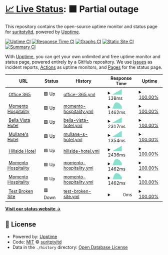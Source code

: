 # [📈 Live Status](https://status.momento.group): <!--live status--> **🟧 Partial outage**

This repository contains the open-source uptime monitor and status page for [suritptyltd](https://status.momento.group), powered by [Upptime](https://github.com/upptime/upptime).

[![Uptime CI](https://github.com/suritptyltd/mhgupptime/workflows/Uptime%20CI/badge.svg)](https://github.com/suritptyltd/mhgupptime/actions?query=workflow%3A%22Uptime+CI%22)
[![Response Time CI](https://github.com/suritptyltd/mhgupptime/workflows/Response%20Time%20CI/badge.svg)](https://github.com/suritptyltd/mhgupptime/actions?query=workflow%3A%22Response+Time+CI%22)
[![Graphs CI](https://github.com/suritptyltd/mhgupptime/workflows/Graphs%20CI/badge.svg)](https://github.com/suritptyltd/mhgupptime/actions?query=workflow%3A%22Graphs+CI%22)
[![Static Site CI](https://github.com/suritptyltd/mhgupptime/workflows/Static%20Site%20CI/badge.svg)](https://github.com/suritptyltd/mhgupptime/actions?query=workflow%3A%22Static+Site+CI%22)
[![Summary CI](https://github.com/suritptyltd/mhgupptime/workflows/Summary%20CI/badge.svg)](https://github.com/suritptyltd/mhgupptime/actions?query=workflow%3A%22Summary+CI%22)

With [Upptime](https://upptime.js.org), you can get your own unlimited and free uptime monitor and status page, powered entirely by a GitHub repository. We use [Issues](https://github.com/suritptyltd/mhgupptime/issues) as incident reports, [Actions](https://github.com/suritptyltd/mhgupptime/actions) as uptime monitors, and [Pages](https://status.momento.group) for the status page.

<!--start: status pages-->
<!-- This summary is generated by Upptime (https://github.com/upptime/upptime) -->
<!-- Do not edit this manually, your changes will be overwritten -->
<!-- prettier-ignore -->
| URL | Status | History | Response Time | Uptime |
| --- | ------ | ------- | ------------- | ------ |
| <img alt="" src="https://favicons.githubusercontent.com/office.com" height="13"> [Office 365](https://office.com) | 🟩 Up | [office-365.yml](https://github.com/suritptyltd/mhgupptime/commits/HEAD/history/office-365.yml) | <details><summary><img alt="Response time graph" src="./graphs/office-365/response-time-week.png" height="20"> 138ms</summary><br><a href="https://status.surit.com.au/history/office-365"><img alt="Response time 138" src="https://img.shields.io/endpoint?url=https%3A%2F%2Fraw.githubusercontent.com%2Fsuritptyltd%2Fmhgupptime%2FHEAD%2Fapi%2Foffice-365%2Fresponse-time.json"></a><br><a href="https://status.surit.com.au/history/office-365"><img alt="24-hour response time 138" src="https://img.shields.io/endpoint?url=https%3A%2F%2Fraw.githubusercontent.com%2Fsuritptyltd%2Fmhgupptime%2FHEAD%2Fapi%2Foffice-365%2Fresponse-time-day.json"></a><br><a href="https://status.surit.com.au/history/office-365"><img alt="7-day response time 138" src="https://img.shields.io/endpoint?url=https%3A%2F%2Fraw.githubusercontent.com%2Fsuritptyltd%2Fmhgupptime%2FHEAD%2Fapi%2Foffice-365%2Fresponse-time-week.json"></a><br><a href="https://status.surit.com.au/history/office-365"><img alt="30-day response time 138" src="https://img.shields.io/endpoint?url=https%3A%2F%2Fraw.githubusercontent.com%2Fsuritptyltd%2Fmhgupptime%2FHEAD%2Fapi%2Foffice-365%2Fresponse-time-month.json"></a><br><a href="https://status.surit.com.au/history/office-365"><img alt="1-year response time 138" src="https://img.shields.io/endpoint?url=https%3A%2F%2Fraw.githubusercontent.com%2Fsuritptyltd%2Fmhgupptime%2FHEAD%2Fapi%2Foffice-365%2Fresponse-time-year.json"></a></details> | <details><summary><a href="https://status.surit.com.au/history/office-365">100.00%</a></summary><a href="https://status.surit.com.au/history/office-365"><img alt="All-time uptime 100.00%" src="https://img.shields.io/endpoint?url=https%3A%2F%2Fraw.githubusercontent.com%2Fsuritptyltd%2Fmhgupptime%2FHEAD%2Fapi%2Foffice-365%2Fuptime.json"></a><br><a href="https://status.surit.com.au/history/office-365"><img alt="24-hour uptime 100.00%" src="https://img.shields.io/endpoint?url=https%3A%2F%2Fraw.githubusercontent.com%2Fsuritptyltd%2Fmhgupptime%2FHEAD%2Fapi%2Foffice-365%2Fuptime-day.json"></a><br><a href="https://status.surit.com.au/history/office-365"><img alt="7-day uptime 100.00%" src="https://img.shields.io/endpoint?url=https%3A%2F%2Fraw.githubusercontent.com%2Fsuritptyltd%2Fmhgupptime%2FHEAD%2Fapi%2Foffice-365%2Fuptime-week.json"></a><br><a href="https://status.surit.com.au/history/office-365"><img alt="30-day uptime 100.00%" src="https://img.shields.io/endpoint?url=https%3A%2F%2Fraw.githubusercontent.com%2Fsuritptyltd%2Fmhgupptime%2FHEAD%2Fapi%2Foffice-365%2Fuptime-month.json"></a><br><a href="https://status.surit.com.au/history/office-365"><img alt="1-year uptime 100.00%" src="https://img.shields.io/endpoint?url=https%3A%2F%2Fraw.githubusercontent.com%2Fsuritptyltd%2Fmhgupptime%2FHEAD%2Fapi%2Foffice-365%2Fuptime-year.json"></a></details>
| <img alt="" src="https://favicons.githubusercontent.com/momentohospitality.com.au" height="13"> [Momento Hospitality](https://momentohospitality.com.au) | 🟩 Up | [momento-hospitality.yml](https://github.com/suritptyltd/mhgupptime/commits/HEAD/history/momento-hospitality.yml) | <details><summary><img alt="Response time graph" src="./graphs/momento-hospitality/response-time-week.png" height="20"> 1462ms</summary><br><a href="https://status.surit.com.au/history/momento-hospitality"><img alt="Response time 1462" src="https://img.shields.io/endpoint?url=https%3A%2F%2Fraw.githubusercontent.com%2Fsuritptyltd%2Fmhgupptime%2FHEAD%2Fapi%2Fmomento-hospitality%2Fresponse-time.json"></a><br><a href="https://status.surit.com.au/history/momento-hospitality"><img alt="24-hour response time 1462" src="https://img.shields.io/endpoint?url=https%3A%2F%2Fraw.githubusercontent.com%2Fsuritptyltd%2Fmhgupptime%2FHEAD%2Fapi%2Fmomento-hospitality%2Fresponse-time-day.json"></a><br><a href="https://status.surit.com.au/history/momento-hospitality"><img alt="7-day response time 1462" src="https://img.shields.io/endpoint?url=https%3A%2F%2Fraw.githubusercontent.com%2Fsuritptyltd%2Fmhgupptime%2FHEAD%2Fapi%2Fmomento-hospitality%2Fresponse-time-week.json"></a><br><a href="https://status.surit.com.au/history/momento-hospitality"><img alt="30-day response time 1462" src="https://img.shields.io/endpoint?url=https%3A%2F%2Fraw.githubusercontent.com%2Fsuritptyltd%2Fmhgupptime%2FHEAD%2Fapi%2Fmomento-hospitality%2Fresponse-time-month.json"></a><br><a href="https://status.surit.com.au/history/momento-hospitality"><img alt="1-year response time 1462" src="https://img.shields.io/endpoint?url=https%3A%2F%2Fraw.githubusercontent.com%2Fsuritptyltd%2Fmhgupptime%2FHEAD%2Fapi%2Fmomento-hospitality%2Fresponse-time-year.json"></a></details> | <details><summary><a href="https://status.surit.com.au/history/momento-hospitality">100.00%</a></summary><a href="https://status.surit.com.au/history/momento-hospitality"><img alt="All-time uptime 100.00%" src="https://img.shields.io/endpoint?url=https%3A%2F%2Fraw.githubusercontent.com%2Fsuritptyltd%2Fmhgupptime%2FHEAD%2Fapi%2Fmomento-hospitality%2Fuptime.json"></a><br><a href="https://status.surit.com.au/history/momento-hospitality"><img alt="24-hour uptime 100.00%" src="https://img.shields.io/endpoint?url=https%3A%2F%2Fraw.githubusercontent.com%2Fsuritptyltd%2Fmhgupptime%2FHEAD%2Fapi%2Fmomento-hospitality%2Fuptime-day.json"></a><br><a href="https://status.surit.com.au/history/momento-hospitality"><img alt="7-day uptime 100.00%" src="https://img.shields.io/endpoint?url=https%3A%2F%2Fraw.githubusercontent.com%2Fsuritptyltd%2Fmhgupptime%2FHEAD%2Fapi%2Fmomento-hospitality%2Fuptime-week.json"></a><br><a href="https://status.surit.com.au/history/momento-hospitality"><img alt="30-day uptime 100.00%" src="https://img.shields.io/endpoint?url=https%3A%2F%2Fraw.githubusercontent.com%2Fsuritptyltd%2Fmhgupptime%2FHEAD%2Fapi%2Fmomento-hospitality%2Fuptime-month.json"></a><br><a href="https://status.surit.com.au/history/momento-hospitality"><img alt="1-year uptime 100.00%" src="https://img.shields.io/endpoint?url=https%3A%2F%2Fraw.githubusercontent.com%2Fsuritptyltd%2Fmhgupptime%2FHEAD%2Fapi%2Fmomento-hospitality%2Fuptime-year.json"></a></details>
| <img alt="" src="https://favicons.githubusercontent.com/bellavistahotel.com.au" height="13"> [Bella Vista Hotel](https://bellavistahotel.com.au) | 🟩 Up | [bella-vista-hotel.yml](https://github.com/suritptyltd/mhgupptime/commits/HEAD/history/bella-vista-hotel.yml) | <details><summary><img alt="Response time graph" src="./graphs/bella-vista-hotel/response-time-week.png" height="20"> 2317ms</summary><br><a href="https://status.surit.com.au/history/bella-vista-hotel"><img alt="Response time 2317" src="https://img.shields.io/endpoint?url=https%3A%2F%2Fraw.githubusercontent.com%2Fsuritptyltd%2Fmhgupptime%2FHEAD%2Fapi%2Fbella-vista-hotel%2Fresponse-time.json"></a><br><a href="https://status.surit.com.au/history/bella-vista-hotel"><img alt="24-hour response time 2317" src="https://img.shields.io/endpoint?url=https%3A%2F%2Fraw.githubusercontent.com%2Fsuritptyltd%2Fmhgupptime%2FHEAD%2Fapi%2Fbella-vista-hotel%2Fresponse-time-day.json"></a><br><a href="https://status.surit.com.au/history/bella-vista-hotel"><img alt="7-day response time 2317" src="https://img.shields.io/endpoint?url=https%3A%2F%2Fraw.githubusercontent.com%2Fsuritptyltd%2Fmhgupptime%2FHEAD%2Fapi%2Fbella-vista-hotel%2Fresponse-time-week.json"></a><br><a href="https://status.surit.com.au/history/bella-vista-hotel"><img alt="30-day response time 2317" src="https://img.shields.io/endpoint?url=https%3A%2F%2Fraw.githubusercontent.com%2Fsuritptyltd%2Fmhgupptime%2FHEAD%2Fapi%2Fbella-vista-hotel%2Fresponse-time-month.json"></a><br><a href="https://status.surit.com.au/history/bella-vista-hotel"><img alt="1-year response time 2317" src="https://img.shields.io/endpoint?url=https%3A%2F%2Fraw.githubusercontent.com%2Fsuritptyltd%2Fmhgupptime%2FHEAD%2Fapi%2Fbella-vista-hotel%2Fresponse-time-year.json"></a></details> | <details><summary><a href="https://status.surit.com.au/history/bella-vista-hotel">100.00%</a></summary><a href="https://status.surit.com.au/history/bella-vista-hotel"><img alt="All-time uptime 100.00%" src="https://img.shields.io/endpoint?url=https%3A%2F%2Fraw.githubusercontent.com%2Fsuritptyltd%2Fmhgupptime%2FHEAD%2Fapi%2Fbella-vista-hotel%2Fuptime.json"></a><br><a href="https://status.surit.com.au/history/bella-vista-hotel"><img alt="24-hour uptime 100.00%" src="https://img.shields.io/endpoint?url=https%3A%2F%2Fraw.githubusercontent.com%2Fsuritptyltd%2Fmhgupptime%2FHEAD%2Fapi%2Fbella-vista-hotel%2Fuptime-day.json"></a><br><a href="https://status.surit.com.au/history/bella-vista-hotel"><img alt="7-day uptime 100.00%" src="https://img.shields.io/endpoint?url=https%3A%2F%2Fraw.githubusercontent.com%2Fsuritptyltd%2Fmhgupptime%2FHEAD%2Fapi%2Fbella-vista-hotel%2Fuptime-week.json"></a><br><a href="https://status.surit.com.au/history/bella-vista-hotel"><img alt="30-day uptime 100.00%" src="https://img.shields.io/endpoint?url=https%3A%2F%2Fraw.githubusercontent.com%2Fsuritptyltd%2Fmhgupptime%2FHEAD%2Fapi%2Fbella-vista-hotel%2Fuptime-month.json"></a><br><a href="https://status.surit.com.au/history/bella-vista-hotel"><img alt="1-year uptime 100.00%" src="https://img.shields.io/endpoint?url=https%3A%2F%2Fraw.githubusercontent.com%2Fsuritptyltd%2Fmhgupptime%2FHEAD%2Fapi%2Fbella-vista-hotel%2Fuptime-year.json"></a></details>
| <img alt="" src="https://favicons.githubusercontent.com/mullanes.com.au" height="13"> [Mullane's Hotel](https://mullanes.com.au) | 🟩 Up | [mullane-s-hotel.yml](https://github.com/suritptyltd/mhgupptime/commits/HEAD/history/mullane-s-hotel.yml) | <details><summary><img alt="Response time graph" src="./graphs/mullane-s-hotel/response-time-week.png" height="20"> 1354ms</summary><br><a href="https://status.surit.com.au/history/mullane-s-hotel"><img alt="Response time 1354" src="https://img.shields.io/endpoint?url=https%3A%2F%2Fraw.githubusercontent.com%2Fsuritptyltd%2Fmhgupptime%2FHEAD%2Fapi%2Fmullane-s-hotel%2Fresponse-time.json"></a><br><a href="https://status.surit.com.au/history/mullane-s-hotel"><img alt="24-hour response time 1354" src="https://img.shields.io/endpoint?url=https%3A%2F%2Fraw.githubusercontent.com%2Fsuritptyltd%2Fmhgupptime%2FHEAD%2Fapi%2Fmullane-s-hotel%2Fresponse-time-day.json"></a><br><a href="https://status.surit.com.au/history/mullane-s-hotel"><img alt="7-day response time 1354" src="https://img.shields.io/endpoint?url=https%3A%2F%2Fraw.githubusercontent.com%2Fsuritptyltd%2Fmhgupptime%2FHEAD%2Fapi%2Fmullane-s-hotel%2Fresponse-time-week.json"></a><br><a href="https://status.surit.com.au/history/mullane-s-hotel"><img alt="30-day response time 1354" src="https://img.shields.io/endpoint?url=https%3A%2F%2Fraw.githubusercontent.com%2Fsuritptyltd%2Fmhgupptime%2FHEAD%2Fapi%2Fmullane-s-hotel%2Fresponse-time-month.json"></a><br><a href="https://status.surit.com.au/history/mullane-s-hotel"><img alt="1-year response time 1354" src="https://img.shields.io/endpoint?url=https%3A%2F%2Fraw.githubusercontent.com%2Fsuritptyltd%2Fmhgupptime%2FHEAD%2Fapi%2Fmullane-s-hotel%2Fresponse-time-year.json"></a></details> | <details><summary><a href="https://status.surit.com.au/history/mullane-s-hotel">100.00%</a></summary><a href="https://status.surit.com.au/history/mullane-s-hotel"><img alt="All-time uptime 100.00%" src="https://img.shields.io/endpoint?url=https%3A%2F%2Fraw.githubusercontent.com%2Fsuritptyltd%2Fmhgupptime%2FHEAD%2Fapi%2Fmullane-s-hotel%2Fuptime.json"></a><br><a href="https://status.surit.com.au/history/mullane-s-hotel"><img alt="24-hour uptime 100.00%" src="https://img.shields.io/endpoint?url=https%3A%2F%2Fraw.githubusercontent.com%2Fsuritptyltd%2Fmhgupptime%2FHEAD%2Fapi%2Fmullane-s-hotel%2Fuptime-day.json"></a><br><a href="https://status.surit.com.au/history/mullane-s-hotel"><img alt="7-day uptime 100.00%" src="https://img.shields.io/endpoint?url=https%3A%2F%2Fraw.githubusercontent.com%2Fsuritptyltd%2Fmhgupptime%2FHEAD%2Fapi%2Fmullane-s-hotel%2Fuptime-week.json"></a><br><a href="https://status.surit.com.au/history/mullane-s-hotel"><img alt="30-day uptime 100.00%" src="https://img.shields.io/endpoint?url=https%3A%2F%2Fraw.githubusercontent.com%2Fsuritptyltd%2Fmhgupptime%2FHEAD%2Fapi%2Fmullane-s-hotel%2Fuptime-month.json"></a><br><a href="https://status.surit.com.au/history/mullane-s-hotel"><img alt="1-year uptime 100.00%" src="https://img.shields.io/endpoint?url=https%3A%2F%2Fraw.githubusercontent.com%2Fsuritptyltd%2Fmhgupptime%2FHEAD%2Fapi%2Fmullane-s-hotel%2Fuptime-year.json"></a></details>
| <img alt="" src="https://favicons.githubusercontent.com/hillsidehotel.com.au" height="13"> [Hillside Hotel](https://hillsidehotel.com.au) | 🟩 Up | [hillside-hotel.yml](https://github.com/suritptyltd/mhgupptime/commits/HEAD/history/hillside-hotel.yml) | <details><summary><img alt="Response time graph" src="./graphs/hillside-hotel/response-time-week.png" height="20"> 2436ms</summary><br><a href="https://status.surit.com.au/history/hillside-hotel"><img alt="Response time 2436" src="https://img.shields.io/endpoint?url=https%3A%2F%2Fraw.githubusercontent.com%2Fsuritptyltd%2Fmhgupptime%2FHEAD%2Fapi%2Fhillside-hotel%2Fresponse-time.json"></a><br><a href="https://status.surit.com.au/history/hillside-hotel"><img alt="24-hour response time 2436" src="https://img.shields.io/endpoint?url=https%3A%2F%2Fraw.githubusercontent.com%2Fsuritptyltd%2Fmhgupptime%2FHEAD%2Fapi%2Fhillside-hotel%2Fresponse-time-day.json"></a><br><a href="https://status.surit.com.au/history/hillside-hotel"><img alt="7-day response time 2436" src="https://img.shields.io/endpoint?url=https%3A%2F%2Fraw.githubusercontent.com%2Fsuritptyltd%2Fmhgupptime%2FHEAD%2Fapi%2Fhillside-hotel%2Fresponse-time-week.json"></a><br><a href="https://status.surit.com.au/history/hillside-hotel"><img alt="30-day response time 2436" src="https://img.shields.io/endpoint?url=https%3A%2F%2Fraw.githubusercontent.com%2Fsuritptyltd%2Fmhgupptime%2FHEAD%2Fapi%2Fhillside-hotel%2Fresponse-time-month.json"></a><br><a href="https://status.surit.com.au/history/hillside-hotel"><img alt="1-year response time 2436" src="https://img.shields.io/endpoint?url=https%3A%2F%2Fraw.githubusercontent.com%2Fsuritptyltd%2Fmhgupptime%2FHEAD%2Fapi%2Fhillside-hotel%2Fresponse-time-year.json"></a></details> | <details><summary><a href="https://status.surit.com.au/history/hillside-hotel">100.00%</a></summary><a href="https://status.surit.com.au/history/hillside-hotel"><img alt="All-time uptime 100.00%" src="https://img.shields.io/endpoint?url=https%3A%2F%2Fraw.githubusercontent.com%2Fsuritptyltd%2Fmhgupptime%2FHEAD%2Fapi%2Fhillside-hotel%2Fuptime.json"></a><br><a href="https://status.surit.com.au/history/hillside-hotel"><img alt="24-hour uptime 100.00%" src="https://img.shields.io/endpoint?url=https%3A%2F%2Fraw.githubusercontent.com%2Fsuritptyltd%2Fmhgupptime%2FHEAD%2Fapi%2Fhillside-hotel%2Fuptime-day.json"></a><br><a href="https://status.surit.com.au/history/hillside-hotel"><img alt="7-day uptime 100.00%" src="https://img.shields.io/endpoint?url=https%3A%2F%2Fraw.githubusercontent.com%2Fsuritptyltd%2Fmhgupptime%2FHEAD%2Fapi%2Fhillside-hotel%2Fuptime-week.json"></a><br><a href="https://status.surit.com.au/history/hillside-hotel"><img alt="30-day uptime 100.00%" src="https://img.shields.io/endpoint?url=https%3A%2F%2Fraw.githubusercontent.com%2Fsuritptyltd%2Fmhgupptime%2FHEAD%2Fapi%2Fhillside-hotel%2Fuptime-month.json"></a><br><a href="https://status.surit.com.au/history/hillside-hotel"><img alt="1-year uptime 100.00%" src="https://img.shields.io/endpoint?url=https%3A%2F%2Fraw.githubusercontent.com%2Fsuritptyltd%2Fmhgupptime%2FHEAD%2Fapi%2Fhillside-hotel%2Fuptime-year.json"></a></details>
| <img alt="" src="https://favicons.githubusercontent.com/momentohospitality.com.au" height="13"> [Momento Hospitality](https://momentohospitality.com.au) | 🟩 Up | [momento-hospitality.yml](https://github.com/suritptyltd/mhgupptime/commits/HEAD/history/momento-hospitality.yml) | <details><summary><img alt="Response time graph" src="./graphs/momento-hospitality/response-time-week.png" height="20"> 1462ms</summary><br><a href="https://status.surit.com.au/history/momento-hospitality"><img alt="Response time 1462" src="https://img.shields.io/endpoint?url=https%3A%2F%2Fraw.githubusercontent.com%2Fsuritptyltd%2Fmhgupptime%2FHEAD%2Fapi%2Fmomento-hospitality%2Fresponse-time.json"></a><br><a href="https://status.surit.com.au/history/momento-hospitality"><img alt="24-hour response time 1462" src="https://img.shields.io/endpoint?url=https%3A%2F%2Fraw.githubusercontent.com%2Fsuritptyltd%2Fmhgupptime%2FHEAD%2Fapi%2Fmomento-hospitality%2Fresponse-time-day.json"></a><br><a href="https://status.surit.com.au/history/momento-hospitality"><img alt="7-day response time 1462" src="https://img.shields.io/endpoint?url=https%3A%2F%2Fraw.githubusercontent.com%2Fsuritptyltd%2Fmhgupptime%2FHEAD%2Fapi%2Fmomento-hospitality%2Fresponse-time-week.json"></a><br><a href="https://status.surit.com.au/history/momento-hospitality"><img alt="30-day response time 1462" src="https://img.shields.io/endpoint?url=https%3A%2F%2Fraw.githubusercontent.com%2Fsuritptyltd%2Fmhgupptime%2FHEAD%2Fapi%2Fmomento-hospitality%2Fresponse-time-month.json"></a><br><a href="https://status.surit.com.au/history/momento-hospitality"><img alt="1-year response time 1462" src="https://img.shields.io/endpoint?url=https%3A%2F%2Fraw.githubusercontent.com%2Fsuritptyltd%2Fmhgupptime%2FHEAD%2Fapi%2Fmomento-hospitality%2Fresponse-time-year.json"></a></details> | <details><summary><a href="https://status.surit.com.au/history/momento-hospitality">100.00%</a></summary><a href="https://status.surit.com.au/history/momento-hospitality"><img alt="All-time uptime 100.00%" src="https://img.shields.io/endpoint?url=https%3A%2F%2Fraw.githubusercontent.com%2Fsuritptyltd%2Fmhgupptime%2FHEAD%2Fapi%2Fmomento-hospitality%2Fuptime.json"></a><br><a href="https://status.surit.com.au/history/momento-hospitality"><img alt="24-hour uptime 100.00%" src="https://img.shields.io/endpoint?url=https%3A%2F%2Fraw.githubusercontent.com%2Fsuritptyltd%2Fmhgupptime%2FHEAD%2Fapi%2Fmomento-hospitality%2Fuptime-day.json"></a><br><a href="https://status.surit.com.au/history/momento-hospitality"><img alt="7-day uptime 100.00%" src="https://img.shields.io/endpoint?url=https%3A%2F%2Fraw.githubusercontent.com%2Fsuritptyltd%2Fmhgupptime%2FHEAD%2Fapi%2Fmomento-hospitality%2Fuptime-week.json"></a><br><a href="https://status.surit.com.au/history/momento-hospitality"><img alt="30-day uptime 100.00%" src="https://img.shields.io/endpoint?url=https%3A%2F%2Fraw.githubusercontent.com%2Fsuritptyltd%2Fmhgupptime%2FHEAD%2Fapi%2Fmomento-hospitality%2Fuptime-month.json"></a><br><a href="https://status.surit.com.au/history/momento-hospitality"><img alt="1-year uptime 100.00%" src="https://img.shields.io/endpoint?url=https%3A%2F%2Fraw.githubusercontent.com%2Fsuritptyltd%2Fmhgupptime%2FHEAD%2Fapi%2Fmomento-hospitality%2Fuptime-year.json"></a></details>
| <img alt="" src="https://favicons.githubusercontent.com/momentohospitality.com.au" height="13"> [Momento Hospitality](https://momentohospitality.com.au) | 🟩 Up | [momento-hospitality.yml](https://github.com/suritptyltd/mhgupptime/commits/HEAD/history/momento-hospitality.yml) | <details><summary><img alt="Response time graph" src="./graphs/momento-hospitality/response-time-week.png" height="20"> 1462ms</summary><br><a href="https://status.surit.com.au/history/momento-hospitality"><img alt="Response time 1462" src="https://img.shields.io/endpoint?url=https%3A%2F%2Fraw.githubusercontent.com%2Fsuritptyltd%2Fmhgupptime%2FHEAD%2Fapi%2Fmomento-hospitality%2Fresponse-time.json"></a><br><a href="https://status.surit.com.au/history/momento-hospitality"><img alt="24-hour response time 1462" src="https://img.shields.io/endpoint?url=https%3A%2F%2Fraw.githubusercontent.com%2Fsuritptyltd%2Fmhgupptime%2FHEAD%2Fapi%2Fmomento-hospitality%2Fresponse-time-day.json"></a><br><a href="https://status.surit.com.au/history/momento-hospitality"><img alt="7-day response time 1462" src="https://img.shields.io/endpoint?url=https%3A%2F%2Fraw.githubusercontent.com%2Fsuritptyltd%2Fmhgupptime%2FHEAD%2Fapi%2Fmomento-hospitality%2Fresponse-time-week.json"></a><br><a href="https://status.surit.com.au/history/momento-hospitality"><img alt="30-day response time 1462" src="https://img.shields.io/endpoint?url=https%3A%2F%2Fraw.githubusercontent.com%2Fsuritptyltd%2Fmhgupptime%2FHEAD%2Fapi%2Fmomento-hospitality%2Fresponse-time-month.json"></a><br><a href="https://status.surit.com.au/history/momento-hospitality"><img alt="1-year response time 1462" src="https://img.shields.io/endpoint?url=https%3A%2F%2Fraw.githubusercontent.com%2Fsuritptyltd%2Fmhgupptime%2FHEAD%2Fapi%2Fmomento-hospitality%2Fresponse-time-year.json"></a></details> | <details><summary><a href="https://status.surit.com.au/history/momento-hospitality">100.00%</a></summary><a href="https://status.surit.com.au/history/momento-hospitality"><img alt="All-time uptime 100.00%" src="https://img.shields.io/endpoint?url=https%3A%2F%2Fraw.githubusercontent.com%2Fsuritptyltd%2Fmhgupptime%2FHEAD%2Fapi%2Fmomento-hospitality%2Fuptime.json"></a><br><a href="https://status.surit.com.au/history/momento-hospitality"><img alt="24-hour uptime 100.00%" src="https://img.shields.io/endpoint?url=https%3A%2F%2Fraw.githubusercontent.com%2Fsuritptyltd%2Fmhgupptime%2FHEAD%2Fapi%2Fmomento-hospitality%2Fuptime-day.json"></a><br><a href="https://status.surit.com.au/history/momento-hospitality"><img alt="7-day uptime 100.00%" src="https://img.shields.io/endpoint?url=https%3A%2F%2Fraw.githubusercontent.com%2Fsuritptyltd%2Fmhgupptime%2FHEAD%2Fapi%2Fmomento-hospitality%2Fuptime-week.json"></a><br><a href="https://status.surit.com.au/history/momento-hospitality"><img alt="30-day uptime 100.00%" src="https://img.shields.io/endpoint?url=https%3A%2F%2Fraw.githubusercontent.com%2Fsuritptyltd%2Fmhgupptime%2FHEAD%2Fapi%2Fmomento-hospitality%2Fuptime-month.json"></a><br><a href="https://status.surit.com.au/history/momento-hospitality"><img alt="1-year uptime 100.00%" src="https://img.shields.io/endpoint?url=https%3A%2F%2Fraw.githubusercontent.com%2Fsuritptyltd%2Fmhgupptime%2FHEAD%2Fapi%2Fmomento-hospitality%2Fuptime-year.json"></a></details>
| <img alt="" src="https://favicons.githubusercontent.com/thissitedoesnotexist.koj.co" height="13"> [Test Broken Site](https://thissitedoesnotexist.koj.co) | 🟥 Down | [test-broken-site.yml](https://github.com/suritptyltd/mhgupptime/commits/HEAD/history/test-broken-site.yml) | <details><summary><img alt="Response time graph" src="./graphs/test-broken-site/response-time-week.png" height="20"> 0ms</summary><br><a href="https://status.surit.com.au/history/test-broken-site"><img alt="Response time 0" src="https://img.shields.io/endpoint?url=https%3A%2F%2Fraw.githubusercontent.com%2Fsuritptyltd%2Fmhgupptime%2FHEAD%2Fapi%2Ftest-broken-site%2Fresponse-time.json"></a><br><a href="https://status.surit.com.au/history/test-broken-site"><img alt="24-hour response time 0" src="https://img.shields.io/endpoint?url=https%3A%2F%2Fraw.githubusercontent.com%2Fsuritptyltd%2Fmhgupptime%2FHEAD%2Fapi%2Ftest-broken-site%2Fresponse-time-day.json"></a><br><a href="https://status.surit.com.au/history/test-broken-site"><img alt="7-day response time 0" src="https://img.shields.io/endpoint?url=https%3A%2F%2Fraw.githubusercontent.com%2Fsuritptyltd%2Fmhgupptime%2FHEAD%2Fapi%2Ftest-broken-site%2Fresponse-time-week.json"></a><br><a href="https://status.surit.com.au/history/test-broken-site"><img alt="30-day response time 0" src="https://img.shields.io/endpoint?url=https%3A%2F%2Fraw.githubusercontent.com%2Fsuritptyltd%2Fmhgupptime%2FHEAD%2Fapi%2Ftest-broken-site%2Fresponse-time-month.json"></a><br><a href="https://status.surit.com.au/history/test-broken-site"><img alt="1-year response time 0" src="https://img.shields.io/endpoint?url=https%3A%2F%2Fraw.githubusercontent.com%2Fsuritptyltd%2Fmhgupptime%2FHEAD%2Fapi%2Ftest-broken-site%2Fresponse-time-year.json"></a></details> | <details><summary><a href="https://status.surit.com.au/history/test-broken-site">100.00%</a></summary><a href="https://status.surit.com.au/history/test-broken-site"><img alt="All-time uptime 100.00%" src="https://img.shields.io/endpoint?url=https%3A%2F%2Fraw.githubusercontent.com%2Fsuritptyltd%2Fmhgupptime%2FHEAD%2Fapi%2Ftest-broken-site%2Fuptime.json"></a><br><a href="https://status.surit.com.au/history/test-broken-site"><img alt="24-hour uptime 100.00%" src="https://img.shields.io/endpoint?url=https%3A%2F%2Fraw.githubusercontent.com%2Fsuritptyltd%2Fmhgupptime%2FHEAD%2Fapi%2Ftest-broken-site%2Fuptime-day.json"></a><br><a href="https://status.surit.com.au/history/test-broken-site"><img alt="7-day uptime 100.00%" src="https://img.shields.io/endpoint?url=https%3A%2F%2Fraw.githubusercontent.com%2Fsuritptyltd%2Fmhgupptime%2FHEAD%2Fapi%2Ftest-broken-site%2Fuptime-week.json"></a><br><a href="https://status.surit.com.au/history/test-broken-site"><img alt="30-day uptime 100.00%" src="https://img.shields.io/endpoint?url=https%3A%2F%2Fraw.githubusercontent.com%2Fsuritptyltd%2Fmhgupptime%2FHEAD%2Fapi%2Ftest-broken-site%2Fuptime-month.json"></a><br><a href="https://status.surit.com.au/history/test-broken-site"><img alt="1-year uptime 100.00%" src="https://img.shields.io/endpoint?url=https%3A%2F%2Fraw.githubusercontent.com%2Fsuritptyltd%2Fmhgupptime%2FHEAD%2Fapi%2Ftest-broken-site%2Fuptime-year.json"></a></details>

<!--end: status pages-->

[**Visit our status website →**](https://status.momento.group)

## 📄 License

- Powered by: [Upptime](https://github.com/upptime/upptime)
- Code: [MIT](./LICENSE) © [suritptyltd](https://status.momento.group)
- Data in the `./history` directory: [Open Database License](https://opendatacommons.org/licenses/odbl/1-0/)
